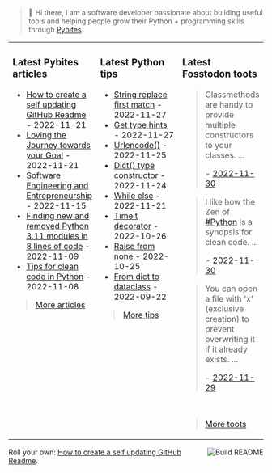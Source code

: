 > 👋 Hi there, I am a software developer passionate about building useful tools and helping people grow their Python + programming skills through <a href="https://pybit.es" target="_blank">Pybites</a>.

<table><tr><td valign="top" width="33%">

### Latest Pybites articles

<ul>

  <li><a href="https://pybit.es/articles/how-to-create-a-self-updating-github-readme/" target="_blank">How to create a self updating GitHub Readme</a> - 2022-11-21</li>

  <li><a href="https://pybit.es/articles/pp96-loving-the-journey-towards-your-goal/" target="_blank">Loving the Journey towards your Goal</a> - 2022-11-21</li>

  <li><a href="https://pybit.es/articles/pp95-software-engineering-and-entrepreneurship/" target="_blank">Software Engineering and Entrepreneurship</a> - 2022-11-15</li>

  <li><a href="https://pybit.es/articles/finding-new-and-removed-python-3-11-modules-in-8-lines-of-code/" target="_blank">Finding new and removed Python 3.11 modules in 8 lines of code</a> - 2022-11-09</li>

  <li><a href="https://pybit.es/articles/tips-for-clean-code-in-python/" target="_blank">Tips for clean code in Python</a> - 2022-11-08</li>

</ul>

> <a href="https://pybit.es/articles/" target="_blank">More articles</a>


</td><td valign="top" width="34%">

### Latest Python tips

<ul>

  <li><a href="https://github.com/bbelderbos/bobcodesit/blob/main/notes/20221127080032.md" target="_blank">String replace first match</a> - 2022-11-27</li>

  <li><a href="https://github.com/bbelderbos/bobcodesit/blob/main/notes/20221127065621.md" target="_blank">Get type hints</a> - 2022-11-27</li>

  <li><a href="https://github.com/bbelderbos/bobcodesit/blob/main/notes/20221125164329.md" target="_blank">Urlencode()</a> - 2022-11-25</li>

  <li><a href="https://github.com/bbelderbos/bobcodesit/blob/main/notes/20221124082215.md" target="_blank">Dict() type constructor</a> - 2022-11-24</li>

  <li><a href="https://github.com/bbelderbos/bobcodesit/blob/main/notes/20221121092758.md" target="_blank">While else</a> - 2022-11-21</li>

  <li><a href="https://github.com/bbelderbos/bobcodesit/blob/main/notes/20221026124022.md" target="_blank">Timeit decorator</a> - 2022-10-26</li>

  <li><a href="https://github.com/bbelderbos/bobcodesit/blob/main/notes/20221025132705.md" target="_blank">Raise from none</a> - 2022-10-25</li>

  <li><a href="https://github.com/bbelderbos/bobcodesit/blob/main/notes/20220922083812.md" target="_blank">From dict to dataclass</a> - 2022-09-22</li>

</ul>

> <a href="https://github.com/bbelderbos/bobcodesit" target="_blank">More tips</a>


</td><td valign="top" width="33%">

### Latest Fosstodon toots


  <blockquote>
  <p>Classmethods are handy to provide multiple constructors to your classes.  ...</p>
  - <a href="https://fosstodon.org/@bbelderbos/109431876845427449" target="_blank">2022-11-30</a>
  </blockquote>

  <blockquote>
  <p>I like how the Zen of <a class="mention hashtag" href="https://fosstodon.org/tags/Python" rel="tag">#<span>Python</span></a> is a synopsis for clean code. ...</p>
  - <a href="https://fosstodon.org/@bbelderbos/109431837246577389" target="_blank">2022-11-30</a>
  </blockquote>

  <blockquote>
  <p>You can open a file with 'x' (exclusive creation) to prevent overwriting it if it already exists. ...</p>
  - <a href="https://fosstodon.org/@bbelderbos/109427380484218074" target="_blank">2022-11-29</a>
  </blockquote>


<br>

> <a href="https://fosstodon.org/@bbelderbos" target="_blank">More toots</a>


</td></tr></table>

<a href="https://github.com/bbelderbos/bbelderbos/actions" target="_blank"><img src="https://github.com/bbelderbos/bbelderbos/workflows/Daily%20Update/badge.svg" align="right" alt="Build README"></a>Roll your own: <a href="https://pybit.es/articles/how-to-create-a-self-updating-github-readme/" target="_blank">How to create a self updating GitHub Readme</a>.